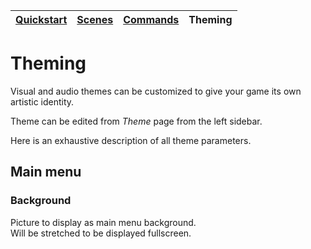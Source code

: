 | [Quickstart](quickstart.md) | [Scenes](scenes.md) | [Commands](commands.md) | Theming
| --- | --- | --- | --- |

# Theming

Visual and audio themes can be customized to give your game its own artistic identity.

Theme can be edited from _Theme_ page from the left sidebar.

Here is an exhaustive description of all theme parameters.

## Main menu

### Background

Picture to display as main menu background.    
Will be stretched to be displayed fullscreen.
